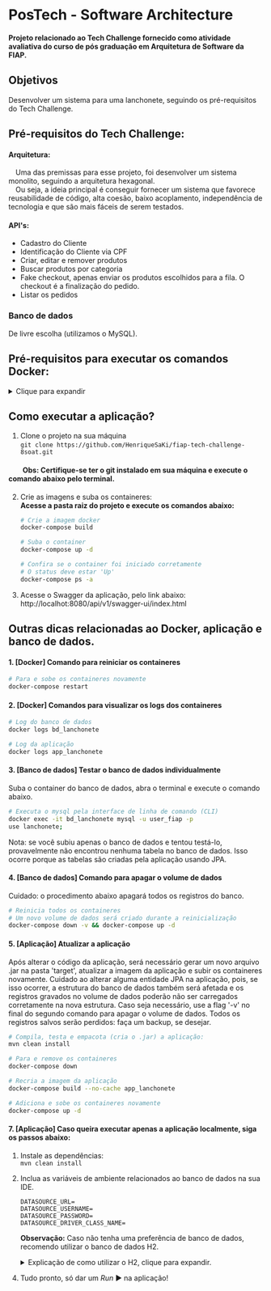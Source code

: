 # PosTech - Software Architecture
#### Projeto relacionado ao Tech Challenge fornecido como atividade avaliativa do curso de pós graduação em Arquitetura de Software da FIAP.

## Objetivos
Desenvolver um sistema para uma lanchonete, seguindo os pré-requisitos do Tech Challenge.

## Pré-requisitos do Tech Challenge:
#### Arquitetura:
&emsp;Uma das premissas para esse projeto, foi desenvolver um sistema monolito, seguindo a arquitetura hexagonal.</br>
&emsp;Ou seja, a ideia principal é conseguir fornecer um sistema que favorece reusabilidade de código, alta coesão, baixo acoplamento, independência de tecnologia e que são mais fáceis de serem testados.

#### API's:
- Cadastro do Cliente
- Identificação do Cliente via CPF
- Criar, editar e remover produtos
- Buscar produtos por categoria
- Fake checkout, apenas enviar os produtos escolhidos para a fila. O checkout é a finalização do pedido.
- Listar os pedidos

### Banco de dados
De livre escolha (utilizamos o MySQL).

## Pré-requisitos para executar os comandos Docker:
<details>
  <summary>Clique para expandir</summary>
  Você precisa ter o docker e o docker-compose instalados na sua máquina para poder rodar o projeto.
  Você também vai precisar do git para poder clonar o projeto.

As instruções executadas no próximo tópico foram testadas com:
- Linux Ubuntu 22.04.4 LTS;
- Docker 27.0.2;
- Docker Compose 1.26.0.
</details>

## Como executar a aplicação?
1. Clone o projeto na sua máquina </br>
   ``git clone https://github.com/HenriqueSaKi/fiap-tech-challenge-8soat.git``
#### &emsp;&emsp;Obs: Certifique-se ter o git instalado em sua máquina e execute o comando abaixo pelo terminal.

2. Crie as imagens e suba os containeres:</br>
   **Acesse a pasta raiz do projeto e execute os comandos abaixo:**

      ```sh
      # Crie a imagem docker
      docker-compose build
      
      # Suba o container
      docker-compose up -d
      
      # Confira se o container foi iniciado corretamente
      # O status deve estar 'Up'
      docker-compose ps -a
      ```

3. Acesse o Swagger da aplicação, pelo link abaixo:</br>
   http://localhot:8080/api/v1/swagger-ui/index.html

## Outras dicas relacionadas ao Docker, aplicação e banco de dados.

#### 1. [Docker] Comando para reiniciar os containeres
```sh
# Para e sobe os containeres novamente
docker-compose restart
```

#### 2. [Docker] Comandos para visualizar os logs dos containeres
```sh
# Log do banco de dados
docker logs bd_lanchonete

# Log da aplicação
docker logs app_lanchonete
```

#### 3. [Banco de dados] Testar o banco de dados individualmente
Suba o container do banco de dados, abra o terminal e execute o comando abaixo.
```sh
# Executa o mysql pela interface de linha de comando (CLI)
docker exec -it bd_lanchonete mysql -u user_fiap -p
use lanchonete;
```
Nota: se você subiu apenas o banco de dados e tentou testá-lo, provavelmente não encontrou nenhuma tabela no banco de dados. Isso ocorre porque as tabelas são criadas pela aplicação usando JPA.

#### 4. [Banco de dados] Comando para apagar o volume de dados
Cuidado: o procedimento abaixo apagará todos os registros do banco.
```sh
# Reinicia todos os containeres
# Um novo volume de dados será criado durante a reinicialização
docker-compose down -v && docker-compose up -d
```

#### 5. [Aplicação] Atualizar a aplicação
Após alterar o código da aplicação, será necessário gerar um novo arquivo .jar na pasta 'target', atualizar a imagem da aplicação e subir os containeres novamente.
Cuidado ao alterar alguma entidade JPA na aplicação, pois, se isso ocorrer, a estrutura do banco de dados também será afetada e os registros gravados no volume de dados poderão não ser carregados corretamente na nova estrutura.
Caso seja necessário, use a flag '-v' no final do segundo comando para apagar o volume de dados. Todos os registros salvos serão perdidos: faça um backup, se desejar.

```sh
# Compila, testa e empacota (cria o .jar) a aplicação:
mvn clean install

# Para e remove os containeres
docker-compose down

# Recria a imagem da aplicação
docker-compose build --no-cache app_lanchonete

# Adiciona e sobe os containeres novamente
docker-compose up -d
```

#### 7. [Aplicação] Caso queira executar apenas a aplicação localmente, siga os passos abaixo:
1. Instale as dependências:</br>
   ``mvn clean install``
2. Inclua as variáveis de ambiente relacionados ao banco de dados na sua IDE. </br>
      ```
      DATASOURCE_URL=
      DATASOURCE_USERNAME=
      DATASOURCE_PASSWORD=
      DATASOURCE_DRIVER_CLASS_NAME=
      ```

   **Observação:** Caso não tenha uma preferência de banco de dados, recomendo utilizar o banco de dados H2.
   <details>
     <summary>Explicação de como utilizar o H2, clique para expandir.</summary>

   O primeiro passo para configurarmos o banco será adicionar a dependência do H2 no arquivo pom.xml
     ``` XML
     <dependency>
        <groupId>com.h2database</groupId>
        <artifactId>h2</artifactId>
        <scope>runtime</scope>
     </dependency>
  
     ```

   Feito isso, podemos alterar nosso arquivo application.yml, com as informações padrões do H2.
     ``` YAML
     spring:
        application:
           name: tech-challenge
        datasource:
           url: ${DATASOURCE_URL:jdbc:h2:mem:testdb}
           username: ${DATASOURCE_USERNAME:sa}
           password: ${DATASOURCE_PASSWORD:password}
           driverClassName: ${DATASOURCE_DRIVER_CLASS_NAME:org.h2.Driver}
     ```
   **Observação:** Mantendo as configurações dessa forma, você permite que por padrão o banco de dados utilizado seja o H2. No entanto, caso você informe na sua IDE as variáveis de ambiente de acordo com o banco de dados de sua preferência e incluir as dependências necessárias, você poderá utilizar inúmeras opções de banco de dados relacional.

   Por fim, podemos habilitar a visualização do console do H2 adicionando a seguinte configuração:
     ``` YAML
     spring:
        h2:
           console:
              enabled: true
              path: /h2-console
     ```

   **Observação:** Após subir sua aplicação com o banco de dados H2, você poderá acessar o console do banco de dados através desse link: http://localhost:8080/api/v1/h2-console

  </details>

4. Tudo pronto, só dar um <i>Run</i> :arrow_forward: na aplicação!

